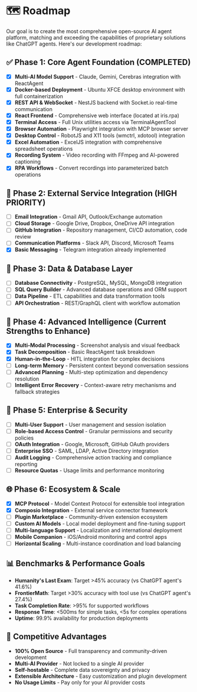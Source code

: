 # 🗺️ Roadmap

Our goal is to create the most comprehensive open-source AI agent platform, matching and exceeding the capabilities of proprietary solutions like ChatGPT agents. Here's our development roadmap:

## ✅ Phase 1: Core Agent Foundation (COMPLETED)
- [x] **Multi-AI Model Support** - Claude, Gemini, Cerebras integration with ReactAgent
- [x] **Docker-based Deployment** - Ubuntu XFCE desktop environment with full containerization
- [x] **REST API & WebSocket** - NestJS backend with Socket.io real-time communication
- [x] **React Frontend** - Comprehensive web interface (located at iris.rpa)
- [x] **Terminal Access** - Full Unix utilities access via TerminalAgentTool
- [x] **Browser Automation** - Playwright integration with MCP browser server
- [x] **Desktop Control** - RobotJS and X11 tools (wmctrl, xdotool) integration
- [x] **Excel Automation** - ExcelJS integration with comprehensive spreadsheet operations
- [x] **Recording System** - Video recording with FFmpeg and AI-powered captioning
- [x] **RPA Workflows** - Convert recordings into parameterized batch operations

## 🚀 Phase 2: External Service Integration (HIGH PRIORITY)
- [ ] **Email Integration** - Gmail API, Outlook/Exchange automation
- [ ] **Cloud Storage** - Google Drive, Dropbox, OneDrive API integration  
- [ ] **GitHub Integration** - Repository management, CI/CD automation, code review
- [ ] **Communication Platforms** - Slack API, Discord, Microsoft Teams
- [x] **Basic Messaging** - Telegram integration already implemented

## 🔗 Phase 3: Data & Database Layer
- [ ] **Database Connectivity** - PostgreSQL, MySQL, MongoDB integration
- [ ] **SQL Query Builder** - Advanced database operations and ORM support
- [ ] **Data Pipeline** - ETL capabilities and data transformation tools
- [ ] **API Orchestration** - REST/GraphQL client with workflow automation

## 🧠 Phase 4: Advanced Intelligence (Current Strengths to Enhance)
- [x] **Multi-Modal Processing** - Screenshot analysis and visual feedback
- [x] **Task Decomposition** - Basic ReactAgent task breakdown
- [x] **Human-in-the-Loop** - HITL integration for complex decisions
- [ ] **Long-term Memory** - Persistent context beyond conversation sessions
- [ ] **Advanced Planning** - Multi-step optimization and dependency resolution
- [ ] **Intelligent Error Recovery** - Context-aware retry mechanisms and fallback strategies

## 🔐 Phase 5: Enterprise & Security
- [ ] **Multi-User Support** - User management and session isolation
- [ ] **Role-based Access Control** - Granular permissions and security policies
- [ ] **OAuth Integration** - Google, Microsoft, GitHub OAuth providers
- [ ] **Enterprise SSO** - SAML, LDAP, Active Directory integration
- [ ] **Audit Logging** - Comprehensive action tracking and compliance reporting
- [ ] **Resource Quotas** - Usage limits and performance monitoring

## 🌐 Phase 6: Ecosystem & Scale
- [x] **MCP Protocol** - Model Context Protocol for extensible tool integration
- [x] **Composio Integration** - External service connector framework
- [ ] **Plugin Marketplace** - Community-driven extension ecosystem
- [ ] **Custom AI Models** - Local model deployment and fine-tuning support
- [ ] **Multi-language Support** - Localization and international deployment
- [ ] **Mobile Companion** - iOS/Android monitoring and control apps
- [ ] **Horizontal Scaling** - Multi-instance coordination and load balancing

## 📊 Benchmarks & Performance Goals
- **Humanity's Last Exam**: Target >45% accuracy (vs ChatGPT agent's 41.6%)
- **FrontierMath**: Target >30% accuracy with tool use (vs ChatGPT agent's 27.4%)
- **Task Completion Rate**: >95% for supported workflows
- **Response Time**: <500ms for simple tasks, <5s for complex operations
- **Uptime**: 99.9% availability for production deployments

## 🎯 Competitive Advantages
- **100% Open Source** - Full transparency and community-driven development
- **Multi-AI Provider** - Not locked to a single AI provider
- **Self-hostable** - Complete data sovereignty and privacy
- **Extensible Architecture** - Easy customization and plugin development
- **No Usage Limits** - Pay only for your AI provider costs